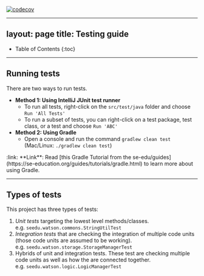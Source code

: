 [![codecov](https://codecov.io/gh/AY2223S1-CS2103T-T08-1/tp/branch/master/graph/badge.svg?token=8QAGZO6Z9W)](https://codecov.io/gh/AY2223S1-CS2103T-T08-1/tp)

---
layout: page
title: Testing guide
---

* Table of Contents
{:toc}

--------------------------------------------------------------------------------------------------------------------

## Running tests

There are two ways to run tests.

* **Method 1: Using IntelliJ JUnit test runner**
  * To run all tests, right-click on the `src/test/java` folder and choose `Run 'All Tests'`
  * To run a subset of tests, you can right-click on a test package,
    test class, or a test and choose `Run 'ABC'`
* **Method 2: Using Gradle**
  * Open a console and run the command `gradlew clean test` (Mac/Linux: `./gradlew clean test`)

<div markdown="span" class="alert alert-secondary">:link: **Link**: Read [this Gradle Tutorial from the se-edu/guides](https://se-education.org/guides/tutorials/gradle.html) to learn more about using Gradle.
</div>

--------------------------------------------------------------------------------------------------------------------

## Types of tests

This project has three types of tests:

1. *Unit tests* targeting the lowest level methods/classes.<br>
   e.g. `seedu.watson.commons.StringUtilTest`
1. *Integration tests* that are checking the integration of multiple code units (those code units are assumed to be working).<br>
   e.g. `seedu.watson.storage.StorageManagerTest`
1. Hybrids of unit and integration tests. These test are checking multiple code units as well as how the are connected together.<br>
   e.g. `seedu.watson.logic.LogicManagerTest`
